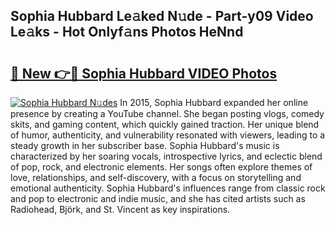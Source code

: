## Sophia Hubbard Le𝚊ked N𝚞de - Part-y09 Video Le𝚊ks - Hot Onlyf𝚊ns Photos HeNnd

# <h2><a href="http://ab32719.deff.icu/?id=Sophia+Hubbard">🔗 New 👉🔴 Sophia Hubbard VIDEO Photos</a></h2>

[![Sophia Hubbard N𝚞des](https://i.imgur.com/rIISA9y.gif)](http://ab32719.deff.icu/?id=Sophia+Hubbard)
In 2015, Sophia Hubbard expanded her online presence by creating a YouTube channel. She began posting vlogs, comedy skits, and gaming content, which quickly gained traction. Her unique blend of humor, authenticity, and vulnerability resonated with viewers, leading to a steady growth in her subscriber base. Sophia Hubbard's music is characterized by her soaring vocals, introspective lyrics, and eclectic blend of pop, rock, and electronic elements. Her songs often explore themes of love, relationships, and self-discovery, with a focus on storytelling and emotional authenticity. Sophia Hubbard's influences range from classic rock and pop to electronic and indie music, and she has cited artists such as Radiohead, Björk, and St. Vincent as key inspirations.
